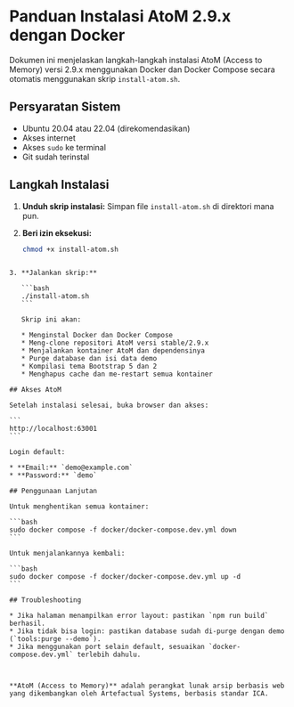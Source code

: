 


# Panduan Instalasi AtoM 2.9.x dengan Docker

Dokumen ini menjelaskan langkah-langkah instalasi AtoM (Access to Memory) versi 2.9.x menggunakan Docker dan Docker Compose secara otomatis menggunakan skrip `install-atom.sh`.

## Persyaratan Sistem

- Ubuntu 20.04 atau 22.04 (direkomendasikan)
- Akses internet
- Akses `sudo` ke terminal
- Git sudah terinstal

## Langkah Instalasi

1. **Unduh skrip instalasi:**
   Simpan file `install-atom.sh` di direktori mana pun.

2. **Beri izin eksekusi:**

   ```bash
   chmod +x install-atom.sh
````

3. **Jalankan skrip:**

   ```bash
   ./install-atom.sh
   ```

   Skrip ini akan:

   * Menginstal Docker dan Docker Compose
   * Meng-clone repositori AtoM versi stable/2.9.x
   * Menjalankan kontainer AtoM dan dependensinya
   * Purge database dan isi data demo
   * Kompilasi tema Bootstrap 5 dan 2
   * Menghapus cache dan me-restart semua kontainer

## Akses AtoM

Setelah instalasi selesai, buka browser dan akses:

```
http://localhost:63001
```

Login default:

* **Email:** `demo@example.com`
* **Password:** `demo`

## Penggunaan Lanjutan

Untuk menghentikan semua kontainer:

```bash
sudo docker compose -f docker/docker-compose.dev.yml down
```

Untuk menjalankannya kembali:

```bash
sudo docker compose -f docker/docker-compose.dev.yml up -d
```

## Troubleshooting

* Jika halaman menampilkan error layout: pastikan `npm run build` berhasil.
* Jika tidak bisa login: pastikan database sudah di-purge dengan demo (`tools:purge --demo`).
* Jika menggunakan port selain default, sesuaikan `docker-compose.dev.yml` terlebih dahulu.



**AtoM (Access to Memory)** adalah perangkat lunak arsip berbasis web yang dikembangkan oleh Artefactual Systems, berbasis standar ICA.


